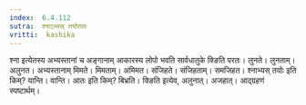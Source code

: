 ```yaml
---
index:  6.4.112
sutra:  श्नाऽभ्यस् तयोरातः
vritti:  kashika 
---
```


श्ना इत्येतस्य अभ्यस्तानां च अङ्गानाम् आकारस्य लोपो भवति सार्वधातुके क्ङिति परतः। लुनते। लुनताम्। अलुनत। अभ्यस्तानाम् मिमते। मिमताम्। अमिमत। संजिहते। संजिहताम्। समजिहत। श्नाभ्यस् तयोः इति किम्? यान्ति। वान्ति। आतः इति किम्? बिभ्रति। क्ङिति इत्येव, अलुनात्। अजहात्। आद्ग्रहणं स्पष्टार्थम्।

